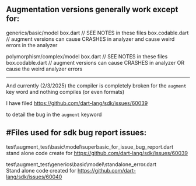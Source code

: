
Augmentation versions generally work except for:
------------------------------------------------------

generics/basic/model
  box.dart                 // SEE NOTES in these files
  box.codable.dart         // augment versions can cause CRASHES in analyzer and cause weird errors in the analyzer


polymorphism/complex/model
   box.dart                  // SEE NOTES in these files
   box.codable.dart          // augment versions can cause CRASHES in analyzer OR cause the weird analyzer errors





--------

And currently (2/3/2025) the compiler is completely broken for the `augment` key word and nothing compiles (or even formats)

I have filed 
   https://github.com/dart-lang/sdk/issues/60039

to detail the bug in the `augment` keyword


#Files used for sdk bug report issues:
----------------------------------------------------------
test\augment_test\basic\model\superbasic_for_issue_bug_report.dart  
stand alone code create for https://github.com/dart-lang/sdk/issues/60039


test\augment_test\generics\basic\model\standalone_error.dart   
Stand alone code created for https://github.com/dart-lang/sdk/issues/60040

